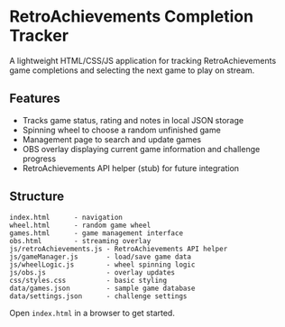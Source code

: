 # RetroAchievements Completion Tracker

A lightweight HTML/CSS/JS application for tracking RetroAchievements game completions and selecting the next game to play on stream.

## Features
- Tracks game status, rating and notes in local JSON storage
- Spinning wheel to choose a random unfinished game
- Management page to search and update games
- OBS overlay displaying current game information and challenge progress
- RetroAchievements API helper (stub) for future integration

## Structure
```
index.html      - navigation
wheel.html      - random game wheel
games.html      - game management interface
obs.html        - streaming overlay
js/retroAchievements.js - RetroAchievements API helper
js/gameManager.js       - load/save game data
js/wheelLogic.js        - wheel spinning logic
js/obs.js               - overlay updates
css/styles.css          - basic styling
data/games.json         - sample game database
data/settings.json      - challenge settings
```

Open `index.html` in a browser to get started.
